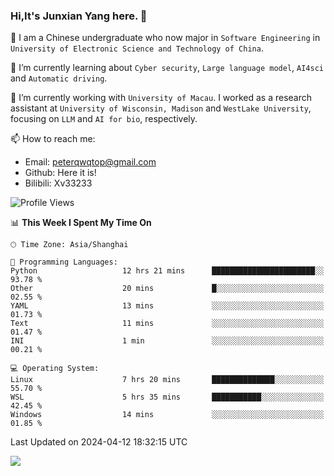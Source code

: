 ### Hi,It's Junxian Yang here. 👋

<!--
**Uestc-Young/Uestc-Young** is a ✨ _special_ ✨ repository because its `README.md` (this file) appears on your GitHub profile.

Here are some ideas to get you started:

- 🔭 I’m currently working on ...
- 🌱 I’m currently learning ...
- 👯 I’m looking to collaborate on ...
- 🤔 I’m looking for help with ...
- 💬 Ask me about ...
- 📫 How to reach me: ...
- 😄 Pronouns: ...
- ⚡ Fun fact: ...
-->
🎉 I am a Chinese undergraduate who now major in `Software Engineering` in `University of Electronic Science and Technology of China`.  
  
🌱 I’m currently learning about `Cyber security`, `Large language model`, `AI4sci` and `Automatic driving`.  

🔭 I’m currently working with `University of Macau`. I worked as a research assistant at `University of Wisconsin, Madison` and `WestLake University`, focusing on `LLM` and `AI for bio`, respectively.
  
📫 How to reach me: 
   - Email: peterqwqtop@gmail.com
   - Github: Here it is!
   - Bilibili: Xv33233

<!--START_SECTION:waka-->
![Profile Views](http://img.shields.io/badge/Profile%20Views-131-blue)

📊 **This Week I Spent My Time On** 

```text
🕑︎ Time Zone: Asia/Shanghai

💬 Programming Languages: 
Python                   12 hrs 21 mins      ███████████████████████░░   93.78 % 
Other                    20 mins             █░░░░░░░░░░░░░░░░░░░░░░░░   02.55 % 
YAML                     13 mins             ░░░░░░░░░░░░░░░░░░░░░░░░░   01.73 % 
Text                     11 mins             ░░░░░░░░░░░░░░░░░░░░░░░░░   01.47 % 
INI                      1 min               ░░░░░░░░░░░░░░░░░░░░░░░░░   00.21 % 

💻 Operating System: 
Linux                    7 hrs 20 mins       ██████████████░░░░░░░░░░░   55.70 % 
WSL                      5 hrs 35 mins       ███████████░░░░░░░░░░░░░░   42.45 % 
Windows                  14 mins             ░░░░░░░░░░░░░░░░░░░░░░░░░   01.85 % 
```


 Last Updated on 2024-04-12 18:32:15 UTC
<!--END_SECTION:waka-->

![](https://visitor-badge.glitch.me/badge?page_id=Uestc-Young.readme)
